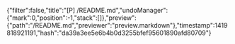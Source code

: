 {"filter":false,"title":"[P] /README.md","undoManager":{"mark":0,"position":-1,"stack":[]},"preview":{"path":"/README.md","previewer":"preview.markdown"},"timestamp":1419818921191,"hash":"da39a3ee5e6b4b0d3255bfef95601890afd80709"}